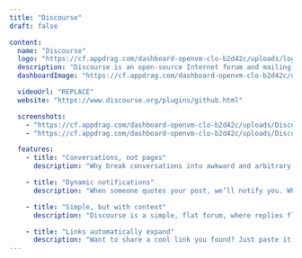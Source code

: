 ```yaml
---
title: "Discourse"
draft: false

content:
  name: "Discourse"
  logo: "https://cf.appdrag.com/dashboard-openvm-clo-b2d42c/uploads/logo-dis-lhY5-UXBJ.png"
  description: "Discourse is an open-source Internet forum and mailing-list management software application. It's an attempt to reimagine what a modern Internet discussion forum should be in a world of ubiquitous smartphones, tablets, Facebook and Twitter. You can use it as a mailing list, discussion forum, long-form chatroom, and more. It can be self-hosted."
  dashboardImage: "https://cf.appdrag.com/dashboard-openvm-clo-b2d42c/uploads/Discourse-2-P7YM.jpg"

  videoUrl: "REPLACE"
  website: "https://www.discourse.org/plugins/github.html"

  screenshots:
    - "https://cf.appdrag.com/dashboard-openvm-clo-b2d42c/uploads/Discourse-2-P7YM.jpg"
    - "https://cf.appdrag.com/dashboard-openvm-clo-b2d42c/uploads/Discourse-1-rk2V.jpg"

  features:
    - title: "Conversations, not pages"
      description: "Why break conversations into awkward and arbitrary pages, where you have to constantly find the Next Page button? We’ve replaced all that with the power of just-in-time loading. Want to read more? Keep scrolling down."

    - title: "Dynamic notifications"
      description: "When someone quotes your post, we’ll notify you. When someone mentions your @name, we’ll notify you. When someone replies to your post… well, you get the idea. And if you’re not around, we’ll email you, too."

    - title: "Simple, but with context"
      description: "Discourse is a simple, flat forum, where replies flow down the page in a line. Expand context at the bottom and top of each post, and also in quotes, to reveal the full conversation without losing your place."

    - title: "Links automatically expand"
      description: "Want to share a cool link you found? Just paste it in on a single line and we’ll make it awesome. Links to Wikipedia, YouTube, Amazon, GitHub, Twitter, Flickr, and hundreds of other popular websites automatically expand to provide additional context and information."
---
```

